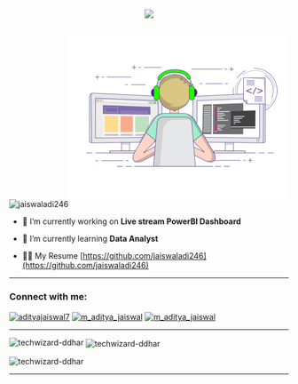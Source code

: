 <h1 align="center">
    <img src="https://readme-typing-svg.herokuapp.com/?font=Righteous&size=35&center=true&vCenter=true&width=500&height=70&duration=4000&lines=Hi+There!+👋;+I'm+Debanjan+Dhar!;" />
</h1>

<img align="right" alt="Coding" width="400" src="https://raw.githubusercontent.com/devSouvik/devSouvik/master/gif3.gif">

<p align="left"> <img src="https://komarev.com/ghpvc/?username=jaiswaladi246&label=Profile%20views&color=0e75b6&style=flat" alt="jaiswaladi246" /> </p>

- 🔭 I’m currently working on **Live stream PowerBI Dashboard**

- 🌱 I’m currently learning **Data Analyst**

- 👨‍💻 My Resume [https://github.com/jaiswaladi246](https://github.com/jaiswaladi246)


<hr/>

  <h3 align="left">Connect with me:</h3>
<p align="left">
<a href="https://linkedin.com/in/adityajaiswal7" target="blank"><img align="center" src="https://raw.githubusercontent.com/rahuldkjain/github-profile-readme-generator/master/src/images/icons/Social/linked-in-alt.svg" alt="adityajaiswal7" height="30" width="40" /></a>
<a href="https://instagram.com/devopsshack" target="blank"><img align="center" src="https://raw.githubusercontent.com/rahuldkjain/github-profile-readme-generator/master/src/images/icons/Social/instagram.svg" alt="m_aditya_jaiswal" height="30" width="40" /></a>
<a href="https://www.youtube.com/channel/UC1XLb_DoX2eNWGKjkh2epwA" target="blank"><img align="center" src="https://raw.githubusercontent.com/rahuldkjain/github-profile-readme-generator/master/src/images/icons/Social/youtube.svg" alt="m_aditya_jaiswal" height="30" width="40" /></a>
  
</p>

<hr/>

<p><img align="left" src="https://github-readme-stats.vercel.app/api/top-langs?username=techwizard-ddhar&show_icons=true&locale=en&layout=compact" alt="techwizard-ddhar" /></p>

<p>&nbsp;<img align="center" src="https://github-readme-stats.vercel.app/api?username=techwizard-ddhar&show_icons=true&locale=en" alt="techwizard-ddhar" /></p>

<p><img align="center" src="https://github-readme-streak-stats.herokuapp.com/?user=techwizard-ddhar&" alt="techwizard-ddhar" /></p>

<hr/>



